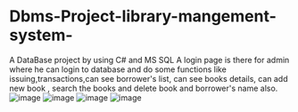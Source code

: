 # Dbms-Project-library-mangement-system-
A DataBase project by using C# and MS SQL
A login page is there for admin where he can login to database and do some functions like issuing,transactions,can see borrower's list, can see books details,
can add new book , search the books and delete book and borrower's name also.
![image](https://user-images.githubusercontent.com/88092271/208068780-341d5a33-1f55-4974-acec-f9a98ce573e6.png)
![image](https://user-images.githubusercontent.com/88092271/208068916-4a4dd8bd-d286-46ef-b9bc-5affb3699f5a.png)
![image](https://user-images.githubusercontent.com/88092271/208069087-dc517cc0-310e-4e4f-90be-0451b84b06fe.png)
![image](https://user-images.githubusercontent.com/88092271/208069150-16b0253d-0223-436a-8e68-1da3a705e12c.png)
